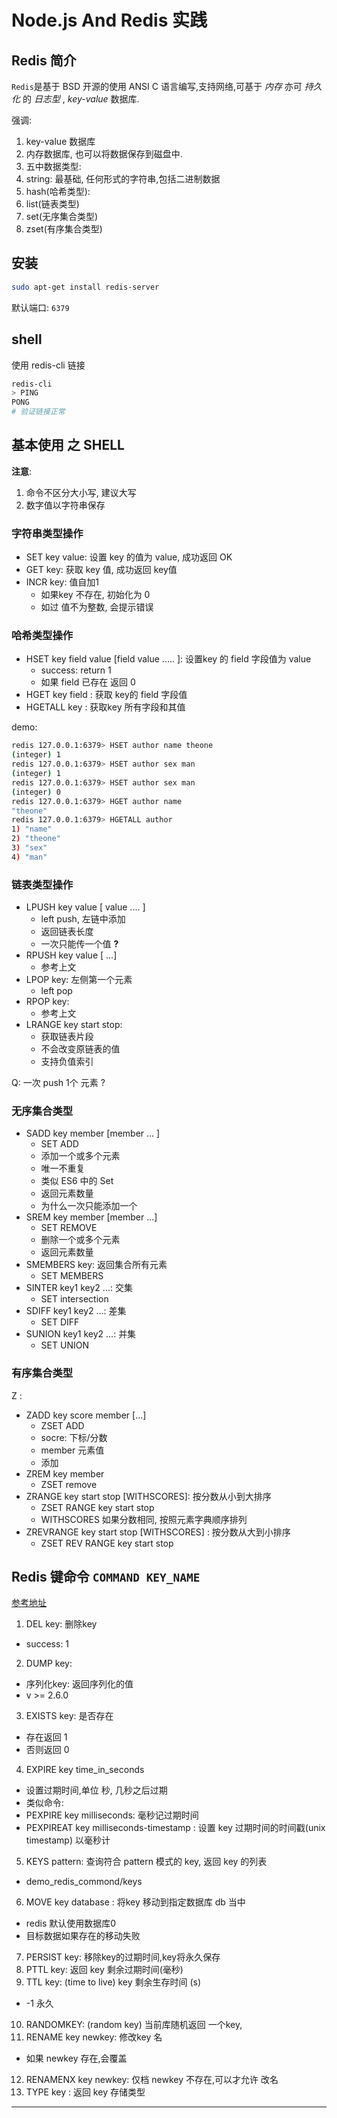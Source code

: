 # Node.js And Redis 实践

## Redis 简介

`Redis`是基于 BSD 开源的使用 ANSI C 语言编写,支持网络,可基于 _内存_ 亦可 _持久化_ 的 _日志型_ ,  _key-value_ 数据库.


强调:  
1. key-value 数据库
2. 内存数据库, 也可以将数据保存到磁盘中.
3. 五中数据类型:
  1. string: 最基础, 任何形式的字符串,包括二进制数据
  2. hash(哈希类型):
  3. list(链表类型)
  4. set(无序集合类型)
  5. zset(有序集合类型)


## 安装

```bash
sudo apt-get install redis-server
```

默认端口: `6379`

## shell

使用 redis-cli 链接

```bash
redis-cli
> PING
PONG
# 验证链接正常
```


## 基本使用 之 SHELL

__注意__:

1. 命令不区分大小写, 建议大写
2. 数字值以字符串保存


### 字符串类型操作

- SET key value: 设置 key 的值为 value, 成功返回 OK
- GET key: 获取 key 值, 成功返回 key值
- INCR key: 值自加1
  - 如果key 不存在, 初始化为 0
  - 如过 值不为整数, 会提示错误

### 哈希类型操作

- HSET key field value [field value ..... ]: 设置key 的 field 字段值为 value
  - success: return 1
  - 如果 field 已存在 返回 0
- HGET key field : 获取 key的 field 字段值
- HGETALL key : 获取key 所有字段和其值

demo:  
```bash
redis 127.0.0.1:6379> HSET author name theone
(integer) 1
redis 127.0.0.1:6379> HSET author sex man
(integer) 1
redis 127.0.0.1:6379> HSET author sex man
(integer) 0
redis 127.0.0.1:6379> HGET author name
"theone"
redis 127.0.0.1:6379> HGETALL author
1) "name"
2) "theone"
3) "sex"
4) "man"
```

### 链表类型操作

- LPUSH key value [ value .... ]
  - left push, 左链中添加
  - 返回链表长度
  - 一次只能传一个值 __?__
- RPUSH key value [ ...]
  - 参考上文
- LPOP key: 左侧第一个元素
  - left pop
- RPOP key:
  - 参考上文
- LRANGE key start stop:
  - 获取链表片段
  - 不会改变原链表的值
  - 支持负值索引

Q:
一次 push 1个 元素 ?


### 无序集合类型

- SADD key member [member ... ]
  - SET ADD
  - 添加一个或多个元素
  - 唯一不重复
  - 类似 ES6 中的 Set
  - 返回元素数量
  - 为什么一次只能添加一个
- SREM key member [member ...]
  - SET REMOVE
  - 删除一个或多个元素
  - 返回元素数量
- SMEMBERS key: 返回集合所有元素
  - SET MEMBERS
- SINTER key1 key2 ...: 交集
  - SET intersection
- SDIFF key1 key2 ...: 差集
  - SET DIFF
- SUNION key1 key2 ...: 并集
  - SET UNION


### 有序集合类型

Z :

- ZADD key score member [...]
  - ZSET ADD
  - socre: 下标/分数
  - member 元素值
  - 添加
- ZREM key member
  - ZSET remove
- ZRANGE key start stop [WITHSCORES]: 按分数从小到大排序
  - ZSET RANGE key start stop
  - WITHSCORES 如果分数相同, 按照元素字典顺序排列
- ZREVRANGE key start stop [WITHSCORES] : 按分数从大到小排序
  - ZSET REV RANGE key start stop





## Redis 键命令 `COMMAND KEY_NAME`

[参考地址](http://www.runoob.com/redis)

1. DEL key: 删除key
  - success: 1
2. DUMP key:
  - 序列化key: 返回序列化的值
  - v >= 2.6.0
3. EXISTS key: 是否存在
  - 存在返回 1
  - 否则返回 0
4. EXPIRE key time_in_seconds
  - 设置过期时间,单位 秒, 几秒之后过期
  - 类似命令:
  - PEXPIRE key milliseconds: 毫秒记过期时间
  - PEXPIREAT key milliseconds-timestamp : 设置 key 过期时间的时间戳(unix timestamp) 以毫秒计
5. KEYS pattern: 查询符合 pattern 模式的 key, 返回 key 的列表
  - demo_redis_commond/keys
6. MOVE key database : 将key 移动到指定数据库 db 当中
  - redis 默认使用数据库0
  - 目标数据如果存在的移动失败
7. PERSIST key: 移除key的过期时间,key将永久保存
8. PTTL key: 返回 key 剩余过期时间(毫秒)
9. TTL key: (time to live) key 剩余生存时间 (s)
  - -1 永久
10. RANDOMKEY: (random key) 当前库随机返回 一个key,
11. RENAME key newkey: 修改key 名
  - 如果 newkey 存在,会覆盖
12. RENAMENX key newkey: 仅档 newkey 不存在,可以才允许 改名
13. TYPE key : 返回 key 存储类型



- - -
